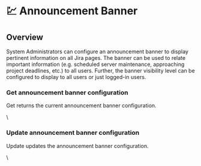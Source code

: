 # 💹 Announcement Banner

## Overview

System Administrators can configure an announcement banner to display pertinent information on all Jira pages. The banner can be used to relate important information (e.g. scheduled server maintenance, approaching project deadlines, etc.) to all users. Further, the banner visibility level can be configured to display to all users or just logged-in users.

### Get announcement banner configuration

Get returns the current announcement banner configuration.

\


### Update announcement banner configuration

Update updates the announcement banner configuration.

\
